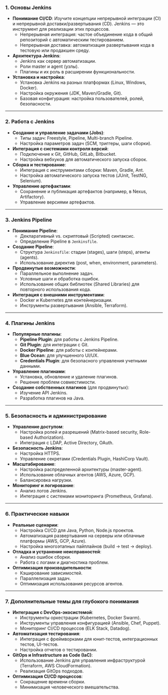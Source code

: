 ### 1. Основы Jenkins
- **Понимание CI/CD**: Изучите концепции непрерывной интеграции (CI) и непрерывной доставки/развертывания (CD). Jenkins — это инструмент для реализации этих процессов.
    - Непрерывная интеграция: частое объединение кода в общий репозиторий с автоматическим тестированием.
    - Непрерывная доставка: автоматизация развертывания кода в тестовую или продакшен среду.
- **Архитектура Jenkins**:
    - Jenkins как сервер автоматизации.
    - Роли master и agent (узлы).
    - Плагины и их роль в расширении функциональности.
- **Установка и настройка**:
    - Установка Jenkins на разных платформах (Linux, Windows, Docker).
    - Настройка окружения (JDK, Maven/Gradle, Git).
    - Базовая конфигурация: настройка пользователей, ролей, безопасности.

---

### 2. Работа с Jenkins
- **Создание и управление задачами (Jobs)**:
    - Типы задач: Freestyle, Pipeline, Multi-branch Pipeline.
    - Настройка параметров задач (SCM, триггеры, шаги сборки).
- **Интеграция с системами контроля версий**:
    - Подключение к Git, GitHub, GitLab, Bitbucket.
    - Настройка вебхуков для автоматического запуска сборок.
- **Сборка и тестирование**:
    - Интеграция с инструментами сборки: Maven, Gradle, Ant.
    - Настройка автоматического запуска тестов (JUnit, TestNG, Selenium).
- **Управление артефактами**:
    - Сохранение и публикация артефактов (например, в Nexus, Artifactory).
    - Управление версиями артефактов.

---

### 3. Jenkins Pipeline
- **Понимание Pipeline**:
    - Декларативный vs. скриптовый (Scripted) синтаксис.
    - Определение Pipeline в `Jenkinsfile`.
- **Создание Pipeline**:
    - Структура `Jenkinsfile`: стадии (stages), шаги (steps), агенты (agents).
    - Использование директив (post, when, environment, parameters).
- **Продвинутые возможности**:
    - Параллельное выполнение задач.
    - Условные шаги и обработка ошибок.
    - Использование общих библиотек (Shared Libraries) для повторного использования кода.
- **Интеграция с внешними инструментами**:
    - Docker и Kubernetes для контейнеризации.
    - Инструменты развертывания (Ansible, Terraform).

---

### 4. Плагины Jenkins
- **Популярные плагины**:
    - **Pipeline Plugin**: для работы с Jenkins Pipeline.
    - **Git Plugin**: для интеграции с Git.
    - **Docker Pipeline**: для работы с контейнерами.
    - **Blue Ocean**: для улучшенного UI/UX.
    - **Credentials Plugin**: для безопасного управления учетными данными.
- **Управление плагинами**:
    - Установка, обновление и удаление плагинов.
    - Решение проблем совместимости.
- **Создание собственных плагинов** (для продвинутых):
    - Изучение API Jenkins.
    - Разработка плагинов на Java.

---

### 5. Безопасность и администрирование
- **Управление доступом**:
    - Настройка ролей и разрешений (Matrix-based security, Role-based Authorization).
    - Интеграция с LDAP, Active Directory, OAuth.
- **Безопасность Jenkins**:
    - Настройка HTTPS.
    - Управление секретами (Credentials Plugin, HashiCorp Vault).
- **Масштабирование**:
    - Настройка распределенной архитектуры (master-agent).
    - Использование облачных агентов (AWS, Azure, GCP).
    - Балансировка нагрузки.
- **Мониторинг и логирование**:
    - Анализ логов Jenkins.
    - Интеграция с системами мониторинга (Prometheus, Grafana).

---

### 6. Практические навыки
- **Реальные сценарии**:
    - Настройка CI/CD для Java, Python, Node.js проектов.
    - Автоматизация развертывания на серверы или облачные платформы (AWS, GCP, Azure).
    - Настройка многоэтапных пайплайнов (build -> test -> deploy).
- **Отладка и устранение неисправностей**:
    - Анализ ошибок сборки.
    - Работа с логами и диагностика проблем.
- **Оптимизация производительности**:
    - Кэширование зависимостей.
    - Параллелизация задач.
    - Оптимизация использования ресурсов агентов.

---

### 7. Дополнительные темы для глубокого понимания
- **Интеграция с DevOps-экосистемой**:
    - Инструменты оркестрации (Kubernetes, Docker Swarm).
    - Инструменты управления конфигурацией (Ansible, Chef, Puppet).
    - Мониторинг CI/CD процессов (ELK Stack, Datadog).
- **Автоматизация тестирования**:
    - Интеграция с фреймворками для юнит-тестов, интеграционных тестов, UI-тестов.
    - Настройка отчетов о тестировании.
- **GitOps и Infrastructure as Code (IaC)**:
    - Использование Jenkins для управления инфраструктурой (Terraform, AWS CloudFormation).
    - Реализация GitOps подходов.
- **Оптимизация CI/CD процессов**:
    - Сокращение времени сборки.
    - Минимизация человеческого вмешательства.

